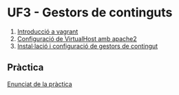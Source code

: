 # UF3 - Gestors de continguts

1. [Introducció a vagrant](vagrant-intro.md)
2. [Configuració de VirtualHost amb apache2](configuracio-virtual-host-apache2.md)
2. [Instal·lació i configuració de gestors de contingut](installacio-gestors-contingut.md)

## Pràctica
[Enunciat de la pràctica](pt-uf3.md)
